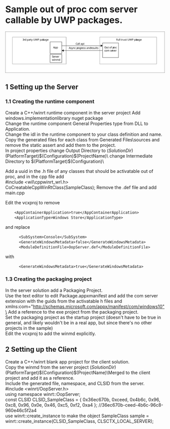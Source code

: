 # Sample out of proc com server callable by UWP packages.

![Alt text here](OopServerDiagram.svg)

## 1 Setting up the Server
### 1.1 Creating the runtime component
Create a C++/winrt runtime component in the server project
Add windows.implementationlibrary nuget package  
Change the runtime component General Properties type from DLL to Application.  
Change the idl in the runtime component to your class definition and name.  
Copy the generated files for each class from Generated Files\sources and remove the static assert and add them to the project.  
In project properties change Output Directory to $(SolutionDir)$(PlatformTarget)\$(Configuration)\$(ProjectName)\ change Intermediate Directory to $(PlatformTarget)\$(Configuration)\  

Add a uuid in the .h file of any classes that should be activatable out of proc, and in the cpp file add  
#include <wil\cppwinrt_wrl.h>  
CoCreatableCppWinRtClass(SampleClass); 
Remove the .def file and add main.cpp  

Edit the vcxproj to remove  
```
    <AppContainerApplication>true</AppContainerApplication>  
    <ApplicationType>Windows Store</ApplicationType>  
```
and replace
```
      <SubSystem>Console</SubSystem>
      <GenerateWindowsMetadata>false</GenerateWindowsMetadata>
      <ModuleDefinitionFile>OopServer.def</ModuleDefinitionFile>
```
with
```
      <GenerateWindowsMetadata>true</GenerateWindowsMetadata>
```

### 1.3 Creating the packaging project
In the server solution add a Packaging Project.\
Use the text editor to edit Package.appxmanifest and add the com server extension with the guids from the activatable h files and xmlns:com="http://schemas.microsoft.com/appx/manifest/com/windows10"\
Add a reference to the exe project from the packaging project.\
Set the packaging project as the startup project (doesn't have to be true in general, and likely wouldn't be in a real app, but since there's no other projects in the sample)  
Edit the vcxproj to add the winmd explicitly.
    <Content Include="$(SolutionDir)$(PlatformTarget)\$(Configuration)\OopServer\OopServer.winmd" />

## 2 Setting up the Client
Create a C++/winrt blank app project for the client solution.\
Copy the winmd from the server project $(SolutionDir)$(PlatformTarget)\$(Configuration)\$(ProjectName)\Merged to the client project and add it as a reference.\
Include the generated file, namespace, and CLSID from the server.\
#include <winrt/OopServer.h>\
using namespace winrt::OopServer;\
const CLSID CLSID_SampleClass = { 0x36ec670b, 0xceed, 0x4b6c, 0x96, 0xc8, 0x96, 0x0e, 0x46, 0xc5, 0xf2, 0xa4 };  //36ec670b-ceed-4b6c-96c8-960e46c5f2a4  
use winrt::create_instance to make the object
SampleClass sample = winrt::create_instance<SampleClass>(CLSID_SampleClass, CLSCTX_LOCAL_SERVER);